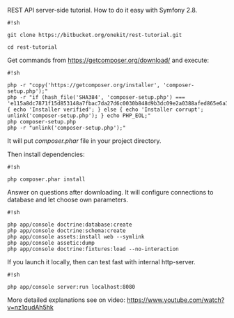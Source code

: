 REST API server-side tutorial. How to do it easy with Symfony 2.8.



```
#!sh

git clone https://bitbucket.org/onekit/rest-tutorial.git

cd rest-tutorial
```


Get commands from https://getcomposer.org/download/
and execute:


```
#!sh

php -r "copy('https://getcomposer.org/installer', 'composer-setup.php');"
php -r "if (hash_file('SHA384', 'composer-setup.php') === 'e115a8dc7871f15d853148a7fbac7da27d6c0030b848d9b3dc09e2a0388afed865e6a3d6b3c0fad45c48e2b5fc1196ae') { echo 'Installer verified'; } else { echo 'Installer corrupt'; unlink('composer-setup.php'); } echo PHP_EOL;"
php composer-setup.php
php -r "unlink('composer-setup.php');"
```
It will put *composer.phar* file in your project directory.  

Then install dependencies:


```
#!sh

php composer.phar install
```


Answer on questions after downloading. It will configure connections to database and let choose own parameters.  


```
#!sh

php app/console doctrine:database:create
php app/console doctrine:schema:create
php app/console assets:install web --symlink
php app/console assetic:dump
php app/console doctrine:fixtures:load --no-interaction
```



If you launch it locally, then can test fast with internal http-server.

```
#!sh

php app/console server:run localhost:8080

```

More detailed explanations see on video: https://www.youtube.com/watch?v=nz1qudAh5hk